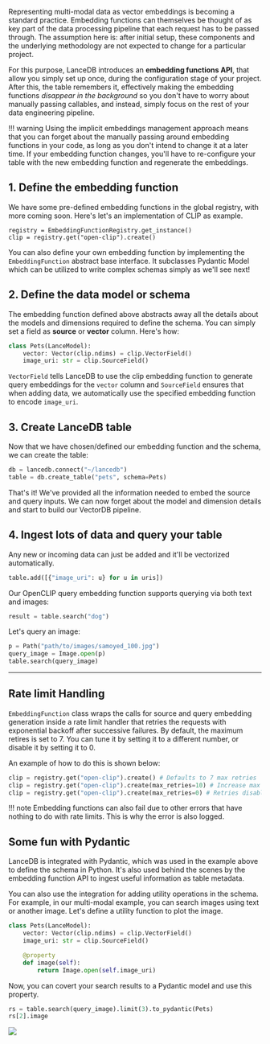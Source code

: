 Representing multi-modal data as vector embeddings is becoming a standard practice. Embedding functions can themselves be thought of as key part of the data processing pipeline that each request has to be passed through. The assumption here is: after initial setup, these components and the underlying methodology are not expected to change for a particular project.

For this purpose, LanceDB introduces an **embedding functions API**, that allow you simply set up once, during the configuration stage of your project. After this, the table remembers it, effectively making the embedding functions *disappear in the background* so you don't have to worry about manually passing callables, and instead, simply focus on the rest of your data engineering pipeline.

!!! warning
    Using the implicit embeddings management approach means that you can forget about the manually passing around embedding
    functions in your code, as long as you don't intend to change it at a later time. If your embedding function changes,
    you'll have to re-configure your table with the new embedding function and regenerate the embeddings.

## 1. Define the embedding function
We have some pre-defined embedding functions in the global registry, with more coming soon. Here's let's an implementation of CLIP as example.
```
registry = EmbeddingFunctionRegistry.get_instance()
clip = registry.get("open-clip").create()

```
You can also define your own embedding function by implementing the `EmbeddingFunction` abstract base interface. It subclasses Pydantic Model which can be utilized to write complex schemas simply as we'll see next!

## 2. Define the data model or schema
The embedding function defined above abstracts away all the details about the models and dimensions required to define the schema. You can simply set a field as **source** or **vector** column. Here's how:

```python
class Pets(LanceModel):
    vector: Vector(clip.ndims) = clip.VectorField()
    image_uri: str = clip.SourceField()
```

`VectorField` tells LanceDB to use the clip embedding function to generate query embeddings for the `vector` column and `SourceField` ensures that when adding data, we automatically use the specified embedding function to encode `image_uri`.

## 3. Create LanceDB table
Now that we have chosen/defined our embedding function and the schema, we can create the table:

```python
db = lancedb.connect("~/lancedb")
table = db.create_table("pets", schema=Pets)

```

That's it! We've provided all the information needed to embed the source and query inputs. We can now forget about the model and dimension details and start to build our VectorDB pipeline.

## 4. Ingest lots of data and query your table
Any new or incoming data can just be added and it'll be vectorized automatically.

```python
table.add([{"image_uri": u} for u in uris])
```

Our OpenCLIP query embedding function supports querying via both text and images:

```python
result = table.search("dog")
```

Let's query an image:

```python
p = Path("path/to/images/samoyed_100.jpg")
query_image = Image.open(p)
table.search(query_image)
```

---

## Rate limit Handling
`EmbeddingFunction` class wraps the calls for source and query embedding generation inside a rate limit handler that retries the requests with exponential backoff after successive failures. By default, the maximum retires is set to 7. You can tune it by setting it to a different number, or disable it by setting it to 0.

An example of how to do this is shown below:

```python
clip = registry.get("open-clip").create() # Defaults to 7 max retries
clip = registry.get("open-clip").create(max_retries=10) # Increase max retries to 10
clip = registry.get("open-clip").create(max_retries=0) # Retries disabled
```

!!! note
    Embedding functions can also fail due to other errors that have nothing to do with rate limits.
    This is why the error is also logged.

## Some fun with Pydantic

LanceDB is integrated with Pydantic, which was used in the example above to define the schema in Python. It's also used behind the scenes by the embedding function API to ingest useful information as table metadata.

You can also use the integration for adding utility operations in the schema. For example, in our multi-modal example, you can search images using text or another image. Let's define a utility function to plot the image.

```python
class Pets(LanceModel):
    vector: Vector(clip.ndims) = clip.VectorField()
    image_uri: str = clip.SourceField()

    @property
    def image(self):
        return Image.open(self.image_uri)
```
Now, you can covert your search results to a Pydantic model and use this property.

```python
rs = table.search(query_image).limit(3).to_pydantic(Pets)
rs[2].image
```

![](../assets/dog_clip_output.png)
